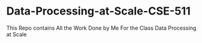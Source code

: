 # Data-Processing-at-Scale-CSE-511
This Repo contains All the Work Done by Me For the Class Data Processing at Scale
